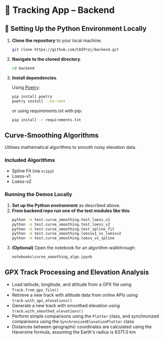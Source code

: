 # 📍 Tracking App – Backend

## 🔧 Setting Up the Python Environment Locally

1. **Clone the repository** to your local machine.

   ```sh
   git clone https://github.com/CAIProj/backend.git
   ```
2. **Navigate to the cloned directory**.

   ```sh
   cd backend
   ```
3. **Install dependencies**.

   Using [Poetry](https://python-poetry.org/):

   ```sh
   pip install poetry
   poetry install --no-root
   ```

   or using requirements.txt with pip:

   ```sh
   pip install -r requirements.txt
   ```

## Curve-Smoothing Algorithms

Utilises mathematical algorithms to smooth noisy elevation data.

### Included Algorithms

- Spline Fit (via `scipy`)
- Loess-v1
- Loess-v2

### Running the Demos Locally

1. **Set up the Python environment** as described above.
2. **From backend repo run one of the test modules like this**:
   ```sh
   python -m test.curve_smoothing.test_loess_v1
   python -m test.curve_smoothing.test_loess_v2
   python -m test.curve_smoothing.test_spline_fit
   python -m test.curve_smoothing.loessv1_vs_loessv2
   python -m test.curve_smoothing.loess_vs_spline
   ```
3. **(Optional)** Open the notebook for an algorithm walkthrough:
   ```sh
   notebooks\curve_smoothing_algo.ipynb
   ```


## GPX Track Processing and Elevation Analysis

- Load latitude, longitude, and altitude from a GPX file using `Track.from_gpx_file()`
- Retrieve a new track with altitude data from online APIs using `track.with_api_elevations()`
- Generate a new track with smoothed elevation using `track.with_smoothed_elevations()`
- Perform simple comparisons using the `Plotter` class, and synchronized comparisons using the `SynchronizedElevationPlotter` class
- Distances between geographic coordinates are calculated using the Haversine formula, assuming the Earth's radius is 6371.0 km
